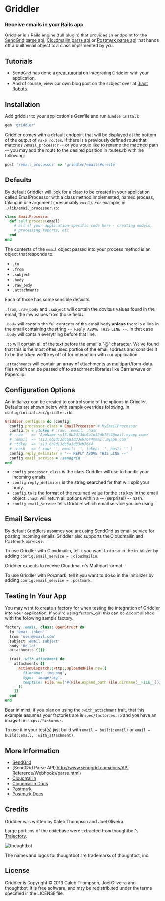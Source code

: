 Griddler
========

### Receive emails in your Rails app

Griddler is a Rails engine (full plugin) that provides an endpoint for the
[SendGrid parse api](http://sendgrid.com/docs/API%20Reference/Webhooks/parse.html),
[Cloudmailin parse api](http://cloudmailin.com) or [Postmark parse api](http://developer.postmarkapp.com/developer-inbound-parse.html) that hands off a built email object to a class implemented by you.

Tutorials
---------

* SendGrid has done a
  [great tutorial](http://blog.sendgrid.com/receiving-email-in-your-rails-app-with-griddler/)
  on integrating Griddler with your application.
* And of course, view our own blog post on the subject over at
  [Giant Robots](http://robots.thoughtbot.com/post/42286882447/handle-incoming-email-with-griddler).

Installation
------------

Add griddler to your application's Gemfile and run `bundle install`:

```ruby
gem 'griddler'
```

Griddler comes with a default endpoint that will be displayed at the bottom
of the output of `rake routes`. If there is a previously defined route that
matches `/email_processor` -- or you would like to rename the matched path -- you
may add the route to the desired position in routes.rb with the following:

```ruby
post '/email_processor' => 'griddler/emails#create'
```

Defaults
--------

By default Griddler will look for a class to be created in your application
called EmailProcessor with a class method implemented, named process, taking
in one argument (presumably `email`). For example, in `./lib/email_processor.rb`:

```ruby
class EmailProcessor
  def self.process(email)
    # all of your application-specific code here - creating models,
    # processing reports, etc
  end
end
```

The contents of the `email` object passed into your process method is an object
that responds to:

* `.to`
* `.from`
* `.subject`
* `.body`
* `.raw_body`
* `.attachments`

Each of those has some sensible defaults.

`.from`, `.raw_body` and `.subject` will contain the obvious values found in the email, the raw values from those fields.

`.body` will contain the full contents of the email body **unless** there is a
line in the email containing the string `-- Reply ABOVE THIS LINE --`. In that
case `.body` will contain everything before that line.

`.to` will contain all of the text before the email's "@" character. We've found
that this is the most often used portion of the email address and consider it to
be the token we'll key off of for interaction with our application.

`.attachments` will contain an array of attachments as multipart/form-data files which can be passed off to attachment libraries like Carrierwave or Paperclip.

Configuration Options
---------------------

An initializer can be created to control some of the options in Griddler. Defaults
are shown below with sample overrides following. In `config/initializer/griddler.rb`:

```ruby
Griddler.configure do |config|
  config.processor_class = EmailProcessor # MyEmailProcessor
  config.to = :token # :raw, :email, :hash
  # :raw    => 'AppName <s13.6b2d13dc6a1d33db7644@mail.myapp.com>'
  # :email  => 's13.6b2d13dc6a1d33db7644@mail.myapp.com'
  # :token  => 's13.6b2d13dc6a1d33db7644'
  # :hash   => { raw: '', email: '', token: '', host: '' }
  config.reply_delimiter = '-- REPLY ABOVE THIS LINE --'
  config.email_service = :sendgrid
end
```

* `config.processor_class` is the class Griddler will use to handle your incoming emails.
* `config.reply_delimiter` is the string searched for that will split your body.
* `config.to` is the format of the returned value for the `:to` key in
the email object. `:hash` will return all options within a -- (surprise!) -- hash.
* `config.email_service` tells Griddler which email service you are using.

Email Services
--------------

By default Griddlers assumes you are using SendGrid as email service for posting
incoming emails. Griddler also supports the Cloudmailin and Postmark services.

To use Griddler with Cloudmailin, tell it you want to do so in the initializer by
adding `config.email_service = :cloudmailin`.

Griddler expects to receive Cloudmailin's Multipart format.

To use Griddler with Postmark, tell it you want to do so in the initializer by
adding `config.email_service = :postmark`.

Testing In Your App
-------------------

You may want to create a factory for when testing the integration of Griddler into
your application. If you're using factory_girl this can be accomplished with the
following sample factory.

```ruby
factory :email, class: OpenStruct do
  to 'email-token'
  from 'user@email.com'
  subject 'email subject'
  body 'Hello!'
  attachments {[]}

  trait :with_attachment do
    attachments {[
      ActionDispatch::Http::UploadedFile.new({
        filename: 'img.png',
        type: 'image/png',
        tempfile: File.new("#{File.expand_path File.dirname(__FILE__)}/fixtures/img.png")
      })
    ]}
  end
end
```

Bear in mind, if you plan on using the `:with_attachment` trait, that this
example assumes your factories are in `spec/factories.rb` and you have
an image file in `spec/fixtures/`.

To use it in your test(s) just build with `email = build(:email)`
or `email = build(:email, :with_attachment)`.

More Information
----------------

* [SendGrid](http://www.sendgrid.com)
* [SendGrid Parse API](http://www.sendgrid.com/docs/API Reference/Webhooks/parse.html)
* [Cloudmailin](http://cloudmailin.com)
* [Cloudmailin Docs](http://docs.cloudmailin.com/)
* [Postmark](http://postmarkapp.com)
* [Postmark Docs](http://developer.postmarkapp.com/)

Credits
-------

Griddler was written by Caleb Thompson and Joel Oliveira.

Large portions of the codebase were extracted from thoughtbot's
[Trajectory](http://www.apptrajectory.com).

![thoughtbot](http://thoughtbot.com/images/tm/logo.png)

The names and logos for thoughtbot are trademarks of thoughtbot, inc.

License
-------

Griddler is Copyright © 2013 Caleb Thompson, Joel Oliveira and thoughtbot. It is
free software, and may be redistributed under the terms specified in the LICENSE
file.

